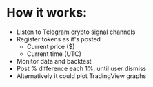 # How it works:
- Listen to Telegram crypto signal channels
- Register tokens as it's posted
  - Current price ($)
  - Current time (UTC)
- Monitor data and backtest
- Post % difference each 1%, until user dismiss
- Alternatively it could plot TradingView graphs
